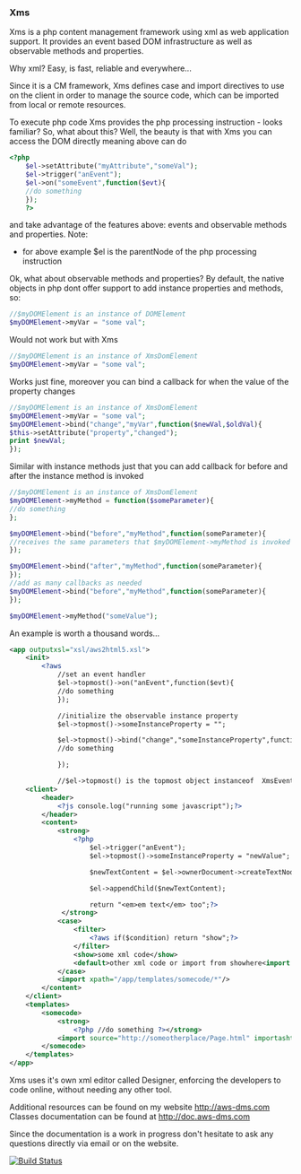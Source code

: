 ### Xms

Xms is a php content management framework using xml as web application support. It provides an event based DOM infrastructure as well as observable methods and properties.

Why xml? Easy, is fast, reliable and everywhere...

Since it is a CM framework, Xms defines case and import directives to use on the client in order to manage the source code, which can be imported from local or remote resources.

To execute php code Xms provides the php processing instruction <?php myFunction();?> - looks familiar? So, what about this?
Well, the beauty is that with Xms you can access the DOM directly meaning above can do 
```php
<?php
	$el->setAttribute("myAttribute","someVal");
	$el->trigger("anEvent");
	$el->on("someEvent",function($evt){
	//do something
	});
	?> 
```
and take advantage of the features above: events and observable methods and properties.
Note:
- for above example $el is the parentNode of the php processing instruction

Ok, what about observable methods and properties? By default, the native objects in php dont offer support to add instance properties and methods, so:
```php
//$myDOMElement is an instance of DOMElement
$myDOMElement->myVar = "some val";
```
Would not work but with Xms
```php
//$myDOMElement is an instance of XmsDomElement
$myDOMElement->myVar = "some val";
```
Works just fine, moreover you can bind a callback for when the value of the property changes
```php
//$myDOMElement is an instance of XmsDomElement
$myDOMElement->myVar = "some val";
$myDOMElement->bind("change","myVar",function($newVal,$oldVal){
$this->setAttribute("property","changed");
print $newVal;
});
```

Similar with instance methods just that you can add callback for before and after the instance method is invoked
```php
//$myDOMElement is an instance of XmsDomElement
$myDOMElement->myMethod = function($someParameter){
//do something
};

$myDOMElement->bind("before","myMethod",function(someParameter){
//receives the same parameters that $myDOMElement->myMethod is invoked with
});

$myDOMElement->bind("after","myMethod",function(someParameter){
});
//add as many callbacks as needed
$myDOMElement->bind("before","myMethod",function(someParameter){
});

$myDOMElement->myMethod("someValue");
```

An example is worth a thousand words…
```xml
<app outputxsl="xsl/aws2html5.xsl">
    <init>
        <?aws 
            //set an event handler
            $el->topmost()->on("anEvent",function($evt){
            //do something
            });

            //initialize the observable instance property
            $el->topmost()->someInstanceProperty = "";

            $el->topmost()->bind("change","someInstanceProperty",function(){
            //do something

            });

            //$el->topmost() is the topmost object instanceof  XmsEventHandler - in this case is an instance of Xms class which is the web app engine?></init>
    <client>
        <header>
			<?js console.log("running some javascript");?>
		</header>
        <content>
            <strong>
                <?php 
                    $el->trigger("anEvent");
                    $el->topmost()->someInstanceProperty = "newValue";

                    $newTextContent = $el->ownerDocument->createTextNode("new content of strong element");

                    $el->appendChild($newTextContent);

                    return "<em>em text</em> too";?>
             </strong>
            <case>
                <filter>
                    <?aws if($condition) return "show";?>
                </filter>
                <show>some xml code</show>
                <default>other xml code or import from showhere<import source="http://some/place/page.html" importashtml="" xpath="//div[@id='myid']"/></default>
            </case>
            <import xpath="/app/templates/somecode/*"/>
        </content>
    </client>
    <templates>
        <somecode>
            <strong>
                <?php //do something ?></strong>
            <import source="http://someotherplace/Page.html" importashtml="" xpath="//table[1]"/>
        </somecode>
    </templates>
</app>
```


Xms uses it's own xml editor called Designer, enforcing the developers to code online, without needing any other tool.

Additional resources can be found on my website http://aws-dms.com
Classes documentation can be found at http://doc.aws-dms.com

Since the documentation is a work in progress don't hesitate to ask any questions directly via email or on the website. 

[![Build Status](https://travis-ci.org/mekanixms/xms.svg?branch=master)](https://travis-ci.org/mekanixms/xms)